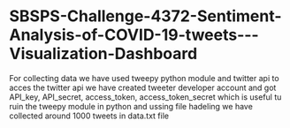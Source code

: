 # SBSPS-Challenge-4372-Sentiment-Analysis-of-COVID-19-tweets---Visualization-Dashboard

For collecting data we have used tweepy python module and twitter api
to acces the twitter api we have created tweeter developer account and got API_key, API_secret, access_token, access_token_secret which is useful tu ruin the tweepy module in python
and ussing file hadeling we have collected around 1000 tweets in data.txt file

